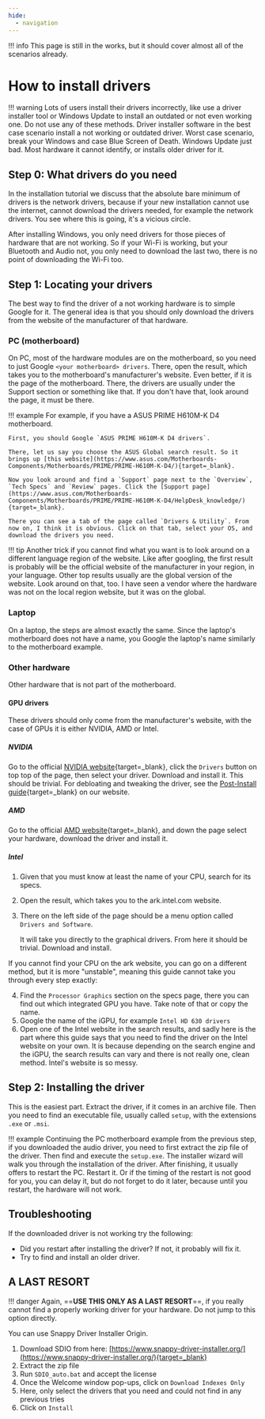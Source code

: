 ```yaml
---
hide:
  - navigation
---
```


<style>
    div.admonition p:not(.admonition-title) {
        font-size: 125%;
    }
</style>

!!! info
    This page is still in the works, but it should cover almost all of the scenarios already.

# How to install drivers

!!! warning
    Lots of users install their drivers incorrectly, like use a driver installer tool or Windows Update to install an outdated or not even working one. Do not use any of these methods. Driver installer software in the best case scenario install a not working or outdated driver. Worst case scenario, break your Windows and case Blue Screen of Death. Windows Update just bad. Most hardware it cannot identify, or installs older driver for it.

## Step 0: What drivers do you need

In the installation tutorial we discuss that the absolute bare minimum of drivers is the network drivers, because if your new installation cannot use the internet, cannot download the drivers needed, for example the network drivers. You see where this is going, it's a vicious circle.

After installing Windows, you only need drivers for those pieces of hardware that are not working. So if your Wi-Fi is working, but your Bluetooth and Audio not, you only need to download the last two, there is no point of downloading the Wi-Fi too.

## Step 1: Locating your drivers

The best way to find the driver of a not working hardware is to simple Google for it. The general idea is that you should only download the drivers from the website of the manufacturer of that hardware.

### PC (motherboard)

On PC, most of the hardware modules are on the motherboard, so you need to just Google `<your motherboard> drivers`. There, open the result, which takes you to the motherboard's manufacturer's website. Even better, if it is the page of the motherboard. There, the drivers are usually under the Support section or something like that. If you don't have that, look around the page, it must be there.

!!! example
    For example, if you have a ASUS PRIME H610M-K D4 motherboard. 
    
    First, you should Google `ASUS PRIME H610M-K D4 drivers`. 
    
    There, let us say you choose the ASUS Global search result. So it brings up [this website](https://www.asus.com/Motherboards-Components/Motherboards/PRIME/PRIME-H610M-K-D4/){target=_blank}.

    Now you look around and find a `Support` page next to the `Overview`, `Tech Specs` and `Review` pages. Click the [Support page](https://www.asus.com/Motherboards-Components/Motherboards/PRIME/PRIME-H610M-K-D4/HelpDesk_knowledge/){target=_blank}.

    There you can see a tab of the page called `Drivers & Utility`. From now on, I think it is obvious. Click on that tab, select your OS, and download the drivers you need.

!!! tip
    Another trick if you cannot find what you want is to look around on a different language region of the website. Like after googling, the first result is probably will be the official website of the manufacturer in your region, in your language. Other top results usually are the global version of the website. Look around on that, too. I have seen a vendor where the hardware was not on the local region website, but it was on the global.

### Laptop

On a laptop, the steps are almost exactly the same. Since the laptop's motherboard does not have a name, you Google the laptop's name similarly to the motherboard example.

### Other hardware

Other hardware that is not part of the motherboard.

#### GPU drivers

These drivers should only come from the manufacturer's website, with the case of GPUs it is either NVIDIA, AMD or Intel.

##### NVIDIA

Go to the official [NVIDIA website](https://www.nvidia.com/){target=_blank}, click the `Drivers` button on top top of the page, then select your driver. Download and install it. This should be trivial. For debloating and tweaking the driver, see the [Post-Install guide](https://www.revi.cc/revios/post-install#h.p_26IZH4oTRS4J){target=_blank} on our website.

##### AMD

Go to the official [AMD website](https://www.amd.com/en/support){target=_blank}, and down the page select your hardware, download the driver and install it.

##### Intel

1. Given that you must know at least the name of your CPU, search for its specs.
2. Open the result, which takes you to the ark.intel.com website.
3. There on the left side of the page should be a menu option called `Drivers and Software`.
  
    It will take you directly to the graphical drivers. From here it should be trivial. Download and install.

If you cannot find your CPU on the ark website, you can go on a different method, but it is more "unstable", meaning this guide cannot take you through every step exactly:

<!-- this shows on the generated website starting from 1 -->
4. Find the `Processor Graphics` section on the specs page, there you can find out which integrated GPU you have. Take note of that or copy the name.
5. Google the name of the iGPU, for example `Intel HD 630 drivers`
6. Open one of the Intel website in the search results, and sadly here is the part where this guide says that you need to find the driver on the Intel website on your own. It is because depending on the search engine and the iGPU, the search results can vary and there is not really one, clean method. Intel's website is so messy.


## Step 2: Installing the driver

This is the easiest part. Extract the driver, if it comes in an archive file. Then you need to find an executable file, usually called `setup`, with the extensions `.exe` or `.msi`.

!!! example
    Continuing the PC motherboard example from the previous step, if you downloaded the audio driver, you need to first extract the zip file of the driver. Then find and execute the `setup.exe`. The installer wizard will walk you through the installation of the driver. After finishing, it usually offers to restart the PC. Restart it. Or if the timing of the restart is not good for you, you can delay it, but do not forget to do it later, because until you restart, the hardware will not work.


## Troubleshooting

If the downloaded driver is not working try the following:

- Did you restart after installing the driver? If not, it probably will fix it.
- Try to find and install an older driver.

## A LAST RESORT

!!! danger
    Again, ==**USE THIS ONLY AS A LAST RESORT**==, if you really cannot find a properly working driver for your hardware. Do not jump to this option directly.

You can use Snappy Driver Installer Origin.

1. Download SDIO from here: [https://www.snappy-driver-installer.org/](https://www.snappy-driver-installer.org/){target=_blank}
2. Extract the zip file
3. Run `SDIO_auto.bat` and accept the license
4. Once the Welcome window pop-ups, click on `Download Indexes Only`
5. Here, only select the drivers that you need and could not find in any previous tries
6. Click on `Install`